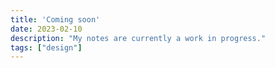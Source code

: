 ```yaml
---
title: 'Coming soon'
date: 2023-02-10
description: "My notes are currently a work in progress."
tags: ["design"]
---
```

